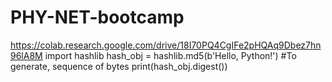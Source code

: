 # PHY-NET-bootcamp
https://colab.research.google.com/drive/18I70PQ4CgIFe2pHQAq9Dbez7hn96lA8M
import hashlib
hash_obj = hashlib.md5(b'Hello, Python!')
#To generate, sequence of bytes
print(hash_obj.digest())
